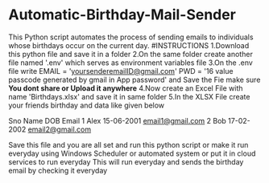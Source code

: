 # Automatic-Birthday-Mail-Sender
This Python script automates the process of sending emails to individuals whose birthdays occur on the current day.
#INSTRUCTIONS
1.Download this python file and save it in a folder
2.On the same folder create another file named '.env' which serves as environment variables file
3.On the .env file write EMAIL = 'yoursenderemailID@gmail.com' PWD = '16 value passcode generated by gmail in App password' and Save the Fie make sure **You dont share or Upload it anywhere**
4.Now create an Excel File with name 'Birthdays.xlsx' and save it in same folder
5.In the XLSX File create your friends birthday and data like given below

Sno        Name        DOB        Email
1         Alex      15-06-2001   email1@gmail.com
2          Bob      17-02-2002   email2@gmail.com

Save this file and you are all set and run this python script or make it run everyday using Windows Scheduler or automated system or put it in cloud services to run everyday
This will run everyday and sends the birthday email by checking it everyday



